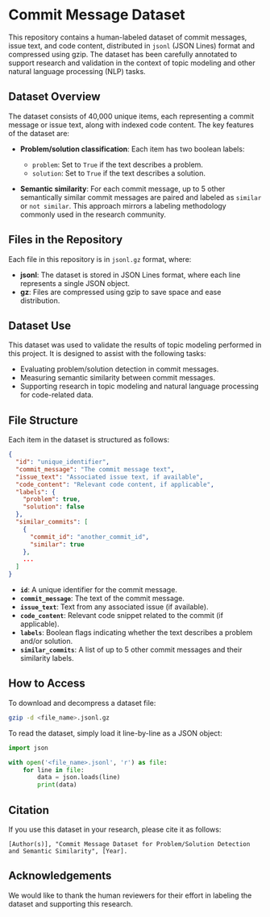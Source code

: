 # Commit Message Dataset

This repository contains a human-labeled dataset of commit messages, issue text, and code content, distributed in `jsonl` (JSON Lines) format and compressed using gzip. The dataset has been carefully annotated to support research and validation in the context of topic modeling and other natural language processing (NLP) tasks.

## Dataset Overview

The dataset consists of 40,000 unique items, each representing a commit message or issue text, along with indexed code content. The key features of the dataset are:

- **Problem/solution classification**: Each item has two boolean labels:
  - `problem`: Set to `True` if the text describes a problem.
  - `solution`: Set to `True` if the text describes a solution.

- **Semantic similarity**: For each commit message, up to 5 other semantically similar commit messages are paired and labeled as `similar` or `not similar`. This approach mirrors a labeling methodology commonly used in the research community.

## Files in the Repository

Each file in this repository is in `jsonl.gz` format, where:
- **jsonl**: The dataset is stored in JSON Lines format, where each line represents a single JSON object.
- **gz**: Files are compressed using gzip to save space and ease distribution.

## Dataset Use

This dataset was used to validate the results of topic modeling performed in this project. It is designed to assist with the following tasks:
- Evaluating problem/solution detection in commit messages.
- Measuring semantic similarity between commit messages.
- Supporting research in topic modeling and natural language processing for code-related data.

## File Structure

Each item in the dataset is structured as follows:

```json
{
  "id": "unique_identifier",
  "commit_message": "The commit message text",
  "issue_text": "Associated issue text, if available",
  "code_content": "Relevant code content, if applicable",
  "labels": {
    "problem": true,
    "solution": false
  },
  "similar_commits": [
    {
      "commit_id": "another_commit_id",
      "similar": true
    },
    ...
  ]
}
```

- **`id`**: A unique identifier for the commit message.
- **`commit_message`**: The text of the commit message.
- **`issue_text`**: Text from any associated issue (if available).
- **`code_content`**: Relevant code snippet related to the commit (if applicable).
- **`labels`**: Boolean flags indicating whether the text describes a problem and/or solution.
- **`similar_commits`**: A list of up to 5 other commit messages and their similarity labels.

## How to Access

To download and decompress a dataset file:

```bash
gzip -d <file_name>.jsonl.gz
```

To read the dataset, simply load it line-by-line as a JSON object:

```python
import json

with open('<file_name>.jsonl', 'r') as file:
    for line in file:
        data = json.loads(line)
        print(data)
```

## Citation

If you use this dataset in your research, please cite it as follows:

```
[Author(s)], "Commit Message Dataset for Problem/Solution Detection and Semantic Similarity", [Year].
```

## Acknowledgements

We would like to thank the human reviewers for their effort in labeling the dataset and supporting this research.



